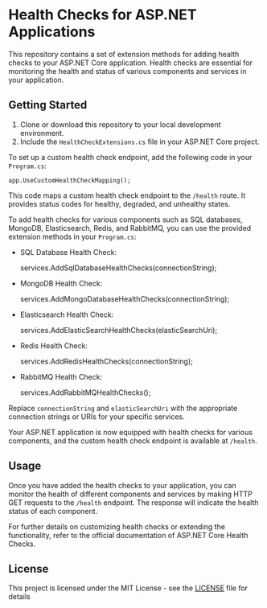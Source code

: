 # Health Checks for ASP.NET Applications

This repository contains a set of extension methods for adding health checks to your ASP.NET Core application. Health checks are essential for monitoring the health and status of various components and services in your application.

## Getting Started

1. Clone or download this repository to your local development environment.
2. Include the `HealthCheckExtensions.cs` file in your ASP.NET Core project.

To set up a custom health check endpoint, add the following code in your `Program.cs`:

    app.UseCustomHealthCheckMapping();

This code maps a custom health check endpoint to the `/health` route. It provides status codes for healthy, degraded, and unhealthy states.

To add health checks for various components such as SQL databases, MongoDB, Elasticsearch, Redis, and RabbitMQ, you can use the provided extension methods in your `Program.cs`:

* SQL Database Health Check:

    services.AddSqlDatabaseHealthChecks(connectionString);

* MongoDB Health Check:

    services.AddMongoDatabaseHealthChecks(connectionString);

* Elasticsearch Health Check:

    services.AddElasticSearchHealthChecks(elasticSearchUri);

* Redis Health Check:

    services.AddRedisHealthChecks(connectionString);

* RabbitMQ Health Check:

    services.AddRabbitMQHealthChecks();

Replace `connectionString` and `elasticSearchUri` with the appropriate connection strings or URIs for your specific services.

Your ASP.NET application is now equipped with health checks for various components, and the custom health check endpoint is available at `/health`.

## Usage

Once you have added the health checks to your application, you can monitor the health of different components and services by making HTTP GET requests to the `/health` endpoint. The response will indicate the health status of each component.

For further details on customizing health checks or extending the functionality, refer to the official documentation of ASP.NET Core Health Checks.

## License

This project is licensed under the MIT License - see the [LICENSE](LICENSE) file for details
